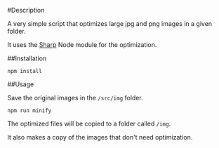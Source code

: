 #Description

A very simple script that optimizes large jpg and png images in a given folder. 

It uses the [Sharp](https://github.com/lovell/sharp) Node module for the optimization.

##Installation

    npm install

##Usage

Save the original images in the `/src/img` folder.

    npm run minify
    
The optimized files will be copied to a folder called `/img`. 

It also makes a copy of the images that don't need optimization.

    